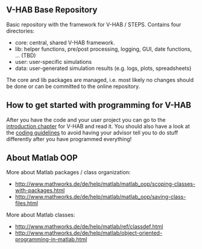 V-HAB Base Repository
------------------------

Basic repository with the framework for V-HAB / STEPS. Contains four directories:

* core: central, shared V-HAB framework.
* lib: helper functions, pre/post processing, logging, GUI, date functions, ... (TBD)
* user: user-specific simulations
* data: user-generated simulation results (e.g. logs, plots, spreadsheets)

The core and lib packages are managed, i.e. most likely no changes should be done or can be committed to the online repository.

How to get started with programming for V-HAB
------------------------------------
After you have the code and your user project you can go to the [introduction chapter](https://wiki.tum.de/display/vhab/1.+Introduction+to+V-HAB) for V-HAB and read it. You should also have a look at the [coding guidelines](https://wiki.tum.de/display/vhab/2.+Coding+Guidelines+in+V-HAB) to avoid having your advisor tell you to do stuff differently after you have programmed everything!


About Matlab OOP
----------------

More about Matlab packages / class organization:

* <http://www.mathworks.de/de/help/matlab/matlab_oop/scoping-classes-with-packages.html>
* <http://www.mathworks.de/de/help/matlab/matlab_oop/saving-class-files.html>

More about Matlab classes:

* <http://www.mathworks.de/de/help/matlab/ref/classdef.html>
* <http://www.mathworks.de/de/help/matlab/object-oriented-programming-in-matlab.html>
